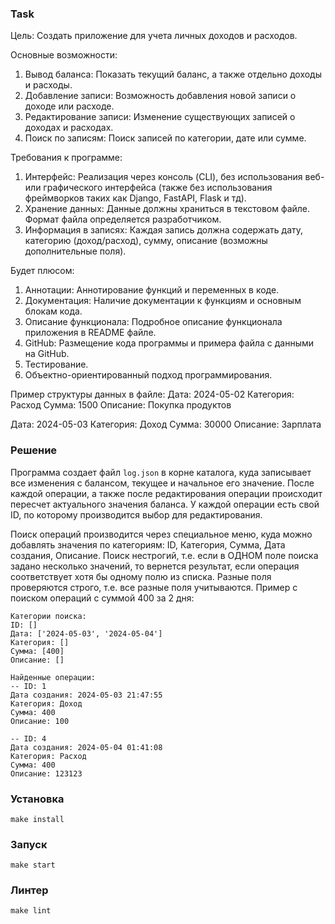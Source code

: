 ### Task

Цель: Создать приложение для учета личных доходов и расходов.

Основные возможности:
1. Вывод баланса: Показать текущий баланс, а также отдельно доходы и расходы.
2. Добавление записи: Возможность добавления новой записи о доходе или расходе.
3. Редактирование записи: Изменение существующих записей о доходах и расходах.
4. Поиск по записям: Поиск записей по категории, дате или сумме.

Требования к программе:
1. Интерфейс: Реализация через консоль (CLI), без использования веб- или графического интерфейса (также без использования фреймворков таких как Django, FastAPI, Flask  и тд).
2. Хранение данных: Данные должны храниться в текстовом файле. Формат файла определяется разработчиком.
3. Информация в записях: Каждая запись должна содержать дату, категорию (доход/расход), сумму, описание (возможны дополнительные поля).

Будет плюсом:
1. Аннотации: Аннотирование функций и переменных в коде.
2. Документация: Наличие документации к функциям и основным блокам кода.
3. Описание функционала: Подробное описание функционала приложения в README файле.
4. GitHub: Размещение кода программы и примера файла с данными на GitHub.
5. Тестирование.
6. Объектно-ориентированный подход программирования.

Пример структуры данных в файле:
Дата: 2024-05-02
Категория: Расход
Сумма: 1500
Описание: Покупка продуктов

Дата: 2024-05-03
Категория: Доход
Сумма: 30000
Описание: Зарплата

### Решение
Программа создает файл ```log.json``` в корне каталога, куда записывает все изменения с балансом, текущее и начальное его значение. После каждой операции, а также после редактирования операции происходит пересчет актуального значения баланса. У каждой операции есть свой ID, по которому производится выбор для редактирования. 

Поиск операций производится через специальное меню, куда можно добавлять значения по категориям: ID, Категория, Сумма, Дата создания, Описание. Поиск нестрогий, т.е. если в ОДНОМ поле поиска задано несколько значений, то вернется результат, если операция соответствует хотя бы одному полю из списка. Разные поля проверяются строго, т.е. все разные поля учитываются. Пример с поиском операций с суммой 400 за 2 дня:

```
Категории поиска:
ID: []
Дата: ['2024-05-03', '2024-05-04']
Категория: []
Сумма: [400]
Описание: []

Найденные операции:
-- ID: 1
Дата создания: 2024-05-03 21:47:55
Категория: Доход
Сумма: 400
Описание: 100

-- ID: 4
Дата создания: 2024-05-04 01:41:08
Категория: Расход
Сумма: 400
Описание: 123123
```

### Установка
```make install```

### Запуск
```make start```

### Линтер
```make lint```
